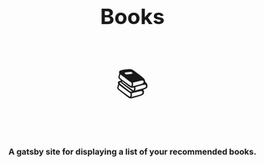 ## <p style="text-align: center; padding-top: 20px; font-size: 32pt">Books</p>

<p style="text-align: center;  font-size: 48pt;">📚</p>

### <p style="text-align: center;">A gatsby site for displaying a list of your recommended books.</p>
